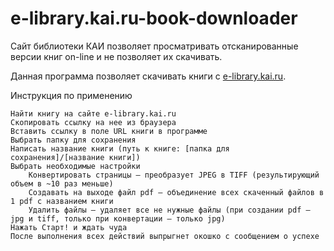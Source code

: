 e-library.kai.ru-book-downloader
================================

Сайт библиотеки КАИ позволяет просматривать отсканированные версии книг on-line и не позволяет их скачивать.

Данная программа позволяет скачивать книги с [e-library.kai.ru](e-library.kai.ru).

Инструкция по применению

    Найти книгу на сайте e-library.kai.ru
    Скопировать ссылку на нее из браузера
    Вставить ссылку в поле URL книги в программе
    Выбрать папку для сохранения
    Написать название книги (путь к книге: [папка для сохранения]/[название книги])
    Выбрать необходимые настройки
        Конвертировать страницы — преобразует JPEG в TIFF (результирующий объем в ~10 раз меньше)
        Создавать на выходе файл pdf — объединение всех скаченный файлов в 1 pdf c названием книги
        Удалить файлы — удаляет все не нужные файлы (при создании pdf — jpg и tiff, только при конвертации — только jpg)
    Нажать Старт! и ждать чуда
    После выполнения всех действий выпрыгнет окошко с сообщением о успехе
